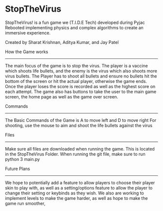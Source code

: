 # StopTheVirus
StopTheVirus! is a fun game we (T.I.D.E Tech) developed during Pyjac Rebooted implementing physics and complex algorithms to create an immersive experience.  

Created by Sharat Krishnan, Aditya Kumar, and Jay Patel

How the Game works
____________________

The main focus of the game is to stop the virus. The player is a vaccine which shoots life bullets, and the enemy is the virus which also shoots more virus bullets. The Player has to shoot all bullets and ensure no bullets hit the bottom of the screen or hit the actual player, otherwise the game ends. Once the player loses the score is recorded as well as the highest score on each attempt. The game also has buttons to take the user to the main game screen, the home page as well as the game over screen.



Commands
___________________________
The Basic Commands of the Game is A to move left and D to move right
For shooting, use the mouse to aim and shoot the life bullets against the virus



Files
___________________________
Make sure all files are downloaded when running the game. This is located in the StopTheVirus Folder. When running the git file, make sure to run python 3 main.py



Future Plans
_________________________
We hope to potentially add a feature to allow players to choose their player skin to play with, as well as a setting/options feature to allow the player to change their setting or keybinds as they wish. We also are working to implement levels to make the game harder, as well as hope to make the game run smoother,
